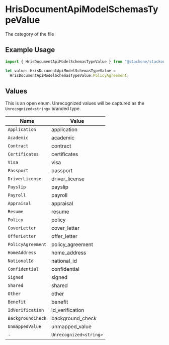 # HrisDocumentApiModelSchemasTypeValue

The category of the file

## Example Usage

```typescript
import { HrisDocumentApiModelSchemasTypeValue } from "@stackone/stackone-client-ts/sdk/models/shared";

let value: HrisDocumentApiModelSchemasTypeValue =
  HrisDocumentApiModelSchemasTypeValue.PolicyAgreement;
```

## Values

This is an open enum. Unrecognized values will be captured as the `Unrecognized<string>` branded type.

| Name                   | Value                  |
| ---------------------- | ---------------------- |
| `Application`          | application            |
| `Academic`             | academic               |
| `Contract`             | contract               |
| `Certificates`         | certificates           |
| `Visa`                 | visa                   |
| `Passport`             | passport               |
| `DriverLicense`        | driver_license         |
| `Payslip`              | payslip                |
| `Payroll`              | payroll                |
| `Appraisal`            | appraisal              |
| `Resume`               | resume                 |
| `Policy`               | policy                 |
| `CoverLetter`          | cover_letter           |
| `OfferLetter`          | offer_letter           |
| `PolicyAgreement`      | policy_agreement       |
| `HomeAddress`          | home_address           |
| `NationalId`           | national_id            |
| `Confidential`         | confidential           |
| `Signed`               | signed                 |
| `Shared`               | shared                 |
| `Other`                | other                  |
| `Benefit`              | benefit                |
| `IdVerification`       | id_verification        |
| `BackgroundCheck`      | background_check       |
| `UnmappedValue`        | unmapped_value         |
| -                      | `Unrecognized<string>` |